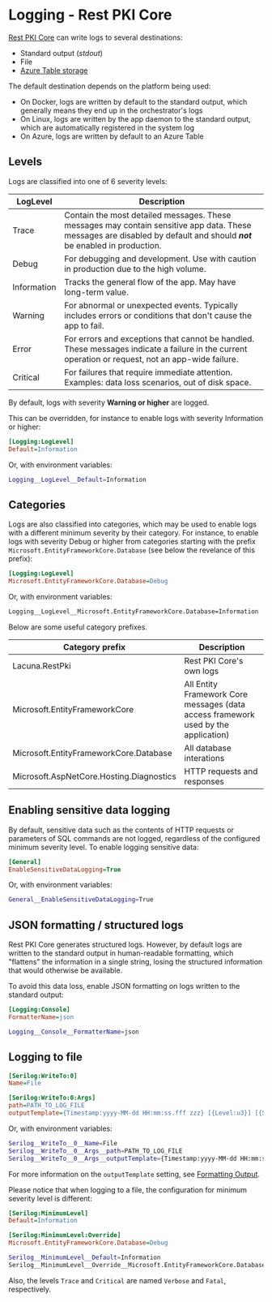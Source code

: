 ﻿# Logging - Rest PKI Core

[Rest PKI Core](../index.md) can write logs to several destinations:

* Standard output (*stdout*)
* File
* [Azure Table storage](https://azure.microsoft.com/en-us/products/storage/tables/)

The default destination depends on the platform being used:

* On Docker, logs are written by default to the standard output, which generally means they end up in the orchestrator's logs
* On Linux, logs are written by the app daemon to the standard output, which are automatically registered in the system log
* On Azure, logs are written by default to an Azure Table

## Levels

Logs are classified into one of 6 severity levels:

<!-- from https://learn.microsoft.com/en-us/aspnet/core/fundamentals/logging/#log-level -->

LogLevel    | Description
----------- | -----------
Trace       | Contain the most detailed messages. These messages may contain sensitive app data. These messages are disabled by default and should ***not*** be enabled in production.
Debug       | For debugging and development. Use with caution in production due to the high volume.
Information | Tracks the general flow of the app. May have long-term value.
Warning     | For abnormal or unexpected events. Typically includes errors or conditions that don't cause the app to fail.
Error       | For errors and exceptions that cannot be handled. These messages indicate a failure in the current operation or request, not an app-wide failure.
Critical    | For failures that require immediate attention. Examples: data loss scenarios, out of disk space.

By default, logs with severity **Warning or higher** are logged.

This can be overridden, for instance to enable logs with severity Information or higher:

```ini
[Logging:LogLevel]
Default=Information
```

Or, with environment variables:

```sh
Logging__LogLevel__Default=Information
```

## Categories

Logs are also classified into categories, which may be used to enable logs with a different minimum severity by their category. For instance, to enable logs with severity
Debug or higher from categories starting with the prefix `Microsoft.EntityFrameworkCore.Database` (see below the revelance of this prefix):

```ini
[Logging:LogLevel]
Microsoft.EntityFrameworkCore.Database=Debug
```

Or, with environment variables:

```sh
Logging__LogLevel__Microsoft.EntityFrameworkCore.Database=Information
```

Below are some useful category prefixes.

Category prefix                          | Description
---------------------------------------- | -----------
Lacuna.RestPki                           | Rest PKI Core's own logs
Microsoft.EntityFrameworkCore            | All Entity Framework Core messages (data access framework used by the application)
Microsoft.EntityFrameworkCore.Database   | All database interations
Microsoft.AspNetCore.Hosting.Diagnostics | HTTP requests and responses

## Enabling sensitive data logging

By default, sensitive data such as the contents of HTTP requests or parameters of SQL commands are not logged, regardless of the configured minimum severity level. To
enable logging sensitive data:

```ini
[General]
EnableSensitiveDataLogging=True
```

Or, with environment variables:

```sh
General__EnableSensitiveDataLogging=True
```

## JSON formatting / structured logs

Rest PKI Core generates structured logs. However, by default logs are written to the standard output in human-readable formatting, which "flattens" the information in a
single string, losing the structured information that would otherwise be available.

To avoid this data loss, enable JSON formatting on logs written to the standard output:

```ini
[Logging:Console]
FormatterName=json
```

```sh
Logging__Console__FormatterName=json
```

## Logging to file

```ini
[Serilog:WriteTo:0]
Name=File

[Serilog:WriteTo:0:Args]
path=PATH_TO_LOG_FILE
outputTemplate={Timestamp:yyyy-MM-dd HH:mm:ss.fff zzz} [{Level:u3}] [{SourceContext}] {Message:lj}{NewLine}{Exception}
```

Or, with environment variables:

```sh
Serilog__WriteTo__0__Name=File
Serilog__WriteTo__0__Args__path=PATH_TO_LOG_FILE
Serilog__WriteTo__0__Args__outputTemplate={Timestamp:yyyy-MM-dd HH:mm:ss.fff zzz} [{Level:u3}] [{SourceContext}] {Message:lj}{NewLine}{Exception}
```

For more information on the `outputTemplate` setting, see [Formatting Output](https://github.com/serilog/serilog/wiki/Formatting-Output).

Please notice that when logging to a file, the configuration for minimum severity level is different:

```ini
[Serilog:MinimumLevel]
Default=Information

[Serilog:MinimumLevel:Override]
Microsoft.EntityFrameworkCore.Database=Debug
```

```sh
Serilog__MinimumLevel__Default=Information
Serilog__MinimumLevel__Override__Microsoft.EntityFrameworkCore.Database=Debug
```

Also, the levels `Trace` and `Critical` are named `Verbose` and `Fatal`, respectively.

<!-- TODO: document rolling file -->
